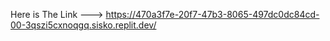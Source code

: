 Here is The Link ---> https://470a3f7e-20f7-47b3-8065-497dc0dc84cd-00-3qszi5cxnoqgq.sisko.replit.dev/
